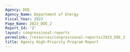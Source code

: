 ```yaml
---
Agency: DOE
Agency_Name: Department of Energy
Fiscal_Year: 2023
Page_Name: 2023_DOE_2
Report_Id: '2'
layout: congressional-reports
permalink: /resources/congressional-reports/2023_DOE_2
title: Agency High-Priority Program Report
---
```

